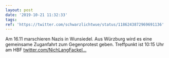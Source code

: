 ```yaml
---
layout: post
date: '2019-10-21 11:32:33'
tags: 
ref: 'https://twitter.com/schwarzlichtwue/status/1186243872969691136'
---
```

Am 16.11 marschieren Nazis in Wunsiedel. Aus Würzburg wird es eine gemeinsame Zuganfahrt zum Gegenprotest geben. Treffpunkt ist 10:15 Uhr am HBF [twitter.com/NichLangFackel…](https://twitter.com/NichLangFackeln/status/1186238124290170881)